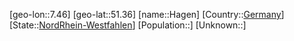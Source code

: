 ﻿---
location: [51.36,7.46]
type: City
tags:
- geo/City


SpocWebEntityId: 30697
isDeleted: false
confidential: public

---
[geo-lon::7.46]
[geo-lat::51.36]
[name::Hagen]
[Country::[Germany](geo/Continent/Europe/Germany.md)]
[State::[NordRhein-Westfahlen](NordRhein-Westfahlen)]
[Population::]
[Unknown::]

